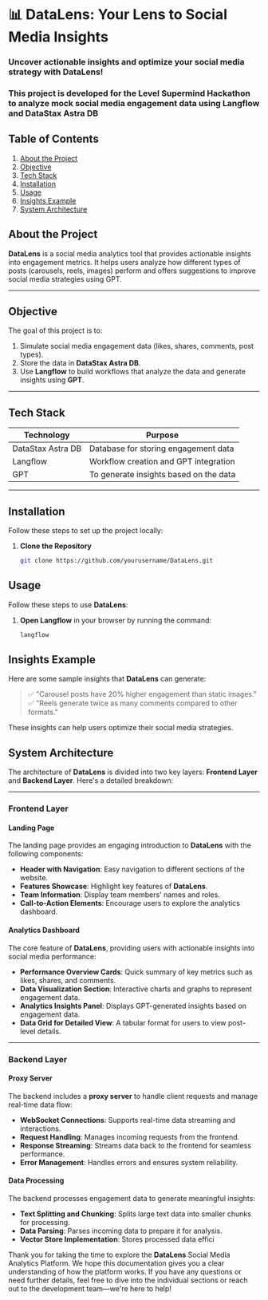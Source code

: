 # 📊 DataLens: Your Lens to Social Media Insights
### Uncover actionable insights and optimize your social media strategy with DataLens!
### This project is developed for the Level Supermind Hackathon to analyze mock social media engagement data using Langflow and DataStax Astra DB

## Table of Contents  
1. [About the Project](#about-the-project)  
2. [Objective](#objective )  
3. [Tech Stack](#tech-stack)  
4. [Installation](#installation)  
5. [Usage](#usage)  
6. [Insights Example](#insights-example)  
7. [System Architecture](#system-architecture)  

## **About the Project**  

**DataLens** is a social media analytics tool that provides actionable insights into engagement metrics. It helps users analyze how different types of posts (carousels, reels, images) perform and offers suggestions to improve social media strategies using GPT.

---

## **Objective**  

The goal of this project is to:  
1. Simulate social media engagement data (likes, shares, comments, post types).  
2. Store the data in **DataStax Astra DB**.  
3. Use **Langflow** to build workflows that analyze the data and generate insights using **GPT**.

---

## **Tech Stack**  

| Technology       | Purpose                           |
|------------------|-----------------------------------|
| DataStax Astra DB| Database for storing engagement data |
| Langflow         | Workflow creation and GPT integration |
| GPT              | To generate insights based on the data |

---

## **Installation**  

Follow these steps to set up the project locally:

1. **Clone the Repository**  
   ```bash
   git clone https://github.com/yourusername/DataLens.git
   
## **Usage**

Follow these steps to use **DataLens**:

1. **Open Langflow** in your browser by running the command:  
   ```bash
   langflow

## **Insights Example**

Here are some sample insights that **DataLens** can generate:  

> ✅ "Carousel posts have 20% higher engagement than static images."  
> ✅ "Reels generate twice as many comments compared to other formats."  

These insights can help users optimize their social media strategies.

## **System Architecture**

The architecture of **DataLens** is divided into two key layers: **Frontend Layer** and **Backend Layer**. Here's a detailed breakdown:

---

### **Frontend Layer**

#### **Landing Page**
The landing page provides an engaging introduction to **DataLens** with the following components:

- **Header with Navigation**: Easy navigation to different sections of the website.  
- **Features Showcase**: Highlight key features of **DataLens**.  
- **Team Information**: Display team members' names and roles.  
- **Call-to-Action Elements**: Encourage users to explore the analytics dashboard.

#### **Analytics Dashboard**
The core feature of **DataLens**, providing users with actionable insights into social media performance:

- **Performance Overview Cards**: Quick summary of key metrics such as likes, shares, and comments.  
- **Data Visualization Section**: Interactive charts and graphs to represent engagement data.  
- **Analytics Insights Panel**: Displays GPT-generated insights based on engagement data.  
- **Data Grid for Detailed View**: A tabular format for users to view post-level details.

---

### **Backend Layer**

#### **Proxy Server**
The backend includes a **proxy server** to handle client requests and manage real-time data flow:

- **WebSocket Connections**: Supports real-time data streaming and interactions.  
- **Request Handling**: Manages incoming requests from the frontend.  
- **Response Streaming**: Streams data back to the frontend for seamless performance.  
- **Error Management**: Handles errors and ensures system reliability.

#### **Data Processing**
The backend processes engagement data to generate meaningful insights:

- **Text Splitting and Chunking**: Splits large text data into smaller chunks for processing.  
- **Data Parsing**: Parses incoming data to prepare it for analysis.  
- **Vector Store Implementation**: Stores processed data effici

Thank you for taking the time to explore the **DataLens** Social Media Analytics Platform. We hope this documentation gives you a clear understanding of how the platform works. If you have any questions or need further details, feel free to dive into the individual sections or reach out to the development team—we're here to help!
